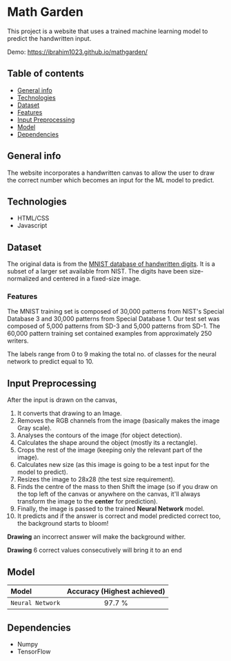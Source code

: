 # Math Garden
This project is a website that uses a trained machine learning model to predict the handwritten input. 

Demo: https://ibrahim1023.github.io/mathgarden/

## Table of contents
* [General info](#general-info)
* [Technologies](#technologies)
* [Dataset](#dataset)
* [Features](#features)
* [Input Preprocessing](#input-preprocessing)
* [Model](#model)
* [Dependencies](#dependencies)

## General info
The website incorporates a handwritten canvas to allow the user to draw the correct number which becomes an input for the ML model to predict. 

## Technologies
* HTML/CSS
* Javascript

## Dataset
The original data is from the [MNIST database of handwritten digits](http://yann.lecun.com/exdb/mnist/). It is a subset of a larger set available from NIST. The digits have been size-normalized and centered in a fixed-size image.

### Features

The MNIST training set is composed of 30,000 patterns from NIST's Special Database 3 and 30,000 patterns from Special Database 1. Our test set was composed of 5,000 patterns from SD-3 and 5,000 patterns from SD-1. The 60,000 pattern training set contained examples from approximately 250 writers.

The labels range from 0 to 9 making the total no. of classes for the neural network to predict equal to 10. 

## Input Preprocessing
After the input is drawn on the canvas,

1. It converts that drawing to an Image.
2. Removes the RGB channels from the image (basically makes the image Gray scale).
3. Analyses the contours of the image (for object detection).
4. Calculates the shape around the object (mostly its a rectangle).
5. Crops the rest of the image (keeping only the relevant part of the image).
6. Calculates new size (as this image is going to be a test input for the model to predict).
7. Resizes the image to 28x28 (the test size requirement).
8. Finds the centre of the mass to then Shift the image (so if you draw on the top left of the canvas or anywhere on the canvas, it'll always transform the image to the **center** for prediction).
9. Finally, the image is passed to the trained **Neural Network** model.
10. It predicts and if the answer is correct and model predicted correct too, the background starts to bloom!

**Drawing** an incorrect answer will make the background wither.

**Drawing** 6 correct values consecutively will bring it to an end

## Model

| Model | Accuracy (Highest achieved) |
| :---  |     :---:      |
| `Neural Network` | 97.7 %|

## Dependencies
* Numpy
* TensorFlow
